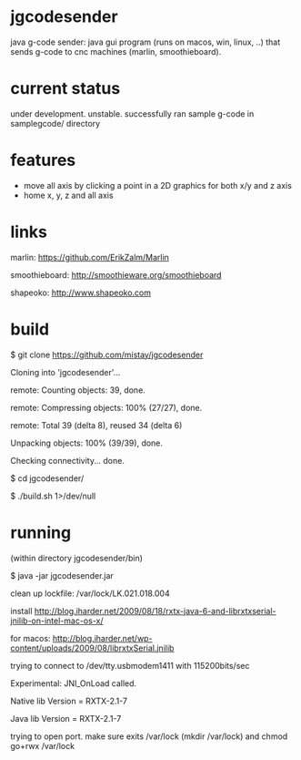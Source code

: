 jgcodesender
============
java g-code sender: java gui program (runs on macos, win, linux, ..) that sends g-code to cnc machines (marlin, smoothieboard).

current status
==============
under development. unstable.
successfully ran sample g-code in samplegcode/ directory

features
========
- move all axis by clicking a point in a 2D graphics for both x/y and z axis
- home x, y, z and all axis

links
=====

marlin:  https://github.com/ErikZalm/Marlin

smoothieboard: http://smoothieware.org/smoothieboard

shapeoko: http://www.shapeoko.com


build
=====
$ git clone https://github.com/mistay/jgcodesender

Cloning into 'jgcodesender'...

remote: Counting objects: 39, done.

remote: Compressing objects: 100% (27/27), done.

remote: Total 39 (delta 8), reused 34 (delta 6)

Unpacking objects: 100% (39/39), done.

Checking connectivity... done.

$ cd jgcodesender/

$ ./build.sh 1>/dev/null

running
=======
(within directory jgcodesender/bin)

$ java -jar jgcodesender.jar 

clean up lockfile: /var/lock/LK.021.018.004

install http://blog.iharder.net/2009/08/18/rxtx-java-6-and-librxtxserial-jnilib-on-intel-mac-os-x/ 

for macos: http://blog.iharder.net/wp-content/uploads/2009/08/librxtxSerial.jnilib

trying to connect to /dev/tty.usbmodem1411 with 115200bits/sec

Experimental:  JNI_OnLoad called.

Native lib Version = RXTX-2.1-7

Java lib Version   = RXTX-2.1-7

trying to open port. make sure exits /var/lock (mkdir /var/lock) and chmod go+rwx /var/lock
